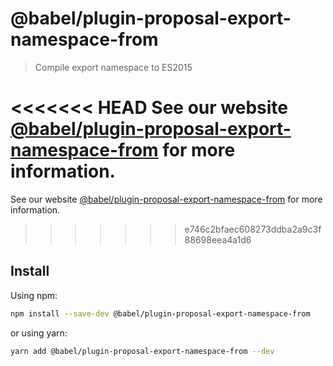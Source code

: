 # @babel/plugin-proposal-export-namespace-from

> Compile export namespace to ES2015

<<<<<<< HEAD
See our website [@babel/plugin-proposal-export-namespace-from](https://babeljs.io/docs/en/next/babel-plugin-proposal-export-namespace-from.html) for more information.
=======
See our website [@babel/plugin-proposal-export-namespace-from](https://babeljs.io/docs/en/babel-plugin-proposal-export-namespace-from) for more information.
>>>>>>> e746c2bfaec608273ddba2a9c3f88698eea4a1d6

## Install

Using npm:

```sh
npm install --save-dev @babel/plugin-proposal-export-namespace-from
```

or using yarn:

```sh
yarn add @babel/plugin-proposal-export-namespace-from --dev
```
